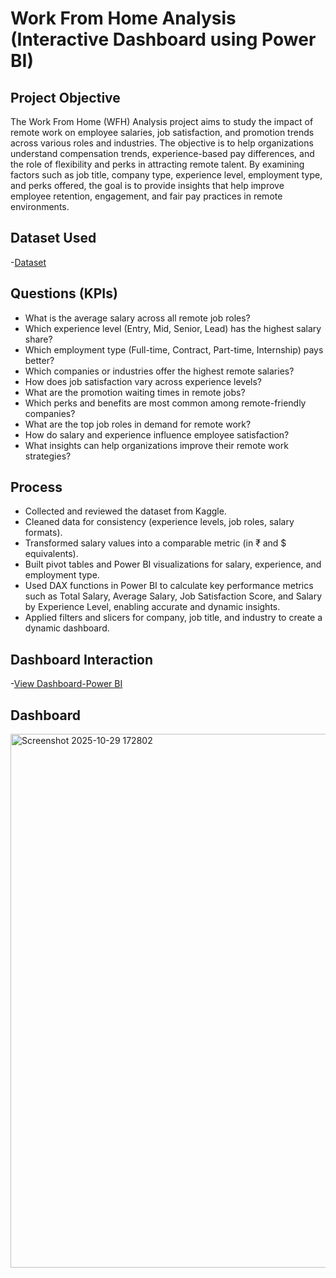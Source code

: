 # Work From Home Analysis (Interactive Dashboard using Power BI)
## Project Objective
The Work From Home (WFH) Analysis project aims to study the impact of remote work on employee salaries, job satisfaction, and promotion trends across various roles and industries.
The objective is to help organizations understand compensation trends, experience-based pay differences, and the role of flexibility and perks in attracting remote talent.
By examining factors such as job title, company type, experience level, employment type, and perks offered, the goal is to provide insights that help improve employee retention, engagement, and fair pay practices in remote environments.

## Dataset Used
-<a href="https://github.com/Monika-anand/Power-BI-Analysis---Dashboard/blob/main/Work_From_Anywhere_Salary_Data.xlsx">Dataset</a>

## Questions (KPIs)
- What is the average salary across all remote job roles?
- Which experience level (Entry, Mid, Senior, Lead) has the highest salary share?
- Which employment type (Full-time, Contract, Part-time, Internship) pays better?
- Which companies or industries offer the highest remote salaries?
- How does job satisfaction vary across experience levels?
- What are the promotion waiting times in remote jobs?
- Which perks and benefits are most common among remote-friendly companies?
- What are the top job roles in demand for remote work?
- How do salary and experience influence employee satisfaction?
- What insights can help organizations improve their remote work strategies?

## Process
- Collected and reviewed the dataset from Kaggle.
- Cleaned data for consistency (experience levels, job roles, salary formats).
- Transformed salary values into a comparable metric (in ₹ and $ equivalents).
- Built pivot tables and Power BI visualizations for salary, experience, and employment type.
- Used DAX functions in Power BI to calculate key performance metrics such as Total Salary, Average Salary, Job Satisfaction Score, and Salary by Experience Level, enabling accurate and dynamic insights.
- Applied filters and slicers for company, job title, and industry to create a dynamic dashboard.

## Dashboard Interaction
-<a href="https://github.com/Monika-anand/Power-BI-Analysis---Dashboard/blob/main/Work%20from%20home%20Analysis.pbix">View Dashboard-Power BI</a>

## Dashboard
<img width="1525" height="854" alt="Screenshot 2025-10-29 172802" src="https://github.com/user-attachments/assets/50344028-aec0-42ed-bec8-fcefab3aab54" />

